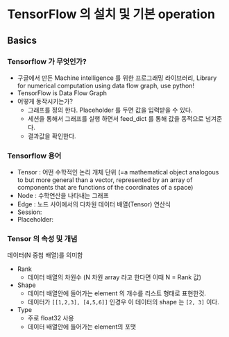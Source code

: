 # TensorFlow 의 설치 및 기본 operation

## Basics

### Tensorflow 가 무엇인가?
- 구글에서 만든 Machine intelligence 를 위한 프로그래밍 라이브러리, Library for numerical computation using data flow graph, use python!
- TensorFlow is Data Flow Graph
- 어떻게 동작시키는가?
  - 그래프를 정의 한다. Placeholder 를 두면 값을 입력받을 수 있다.
  - 세션을 통해서 그래프를 실행 하면서 feed_dict 를 통해 값을 동적으로 넘겨준다.
  - 결과값을 확인한다.

### Tensorflow 용어

- Tensor : 어떤 수학적인 논리 개체 단위 (=a mathematical object analogous to but more general than a vector, represented by an array of components that are functions of the coordinates of a space)
- Node : 수학연산을 나타내는 그래프
- Edge : 노드 사이에서의 다차원 데이터 배열(Tensor) 연산식
- Session: 
- Placeholder:

### Tensor 의 속성 및 개념

데이터(N 중첩 배열)를 의미함

- Rank
  - 데이터 배열의 차원수 (N 차원 array 라고 한다면 이때 N = Rank 값)
- Shape
  - 데이터 배열안에 들어가는 element 의 개수를 리스트 형태로 표현한것.
  - 데이터가 `[[1,2,3], [4,5,6]]` 인경우 이 데이터의 shape 는 `[2, 3]` 이다. 
- Type
  - 주로 float32 사용
  - 데이터 배열안에 들어가는 element의 포맷
